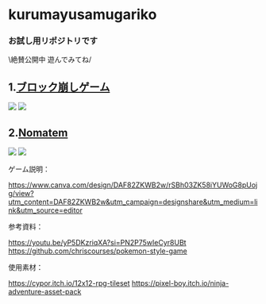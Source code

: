# kurumayusamugariko
### お試し用リポジトリです  
  
\絶賛公開中 遊んでみてね/




1.[ブロック崩しゲーム](https://kurumayusamugariko.github.io/otamesi/game)
---
<img src="https://img.shields.io/badge/-Javascript-black.svg?logo=javascript&style=popout-square"> <img src="https://img.shields.io/badge/-Node.js-black.svg?logo=node.js&style=popout-square">

2.[Nomatem](https://kurumayusamugariko.github.io/otamesi/game2)
---
<img src="https://img.shields.io/badge/-Javascript-black.svg?logo=javascript&style=popout-square"> <img src="https://img.shields.io/badge/-Node.js-black.svg?logo=node.js&style=popout-square">

ゲーム説明：

https://www.canva.com/design/DAF82ZKWB2w/rSBh03ZK58iYUWoG8pUojg/view?utm_content=DAF82ZKWB2w&utm_campaign=designshare&utm_medium=link&utm_source=editor

参考資料：

https://youtu.be/yP5DKzriqXA?si=PN2P75wIeCyr8UBt
https://github.com/chriscourses/pokemon-style-game

使用素材：

https://cypor.itch.io/12x12-rpg-tileset
https://pixel-boy.itch.io/ninja-adventure-asset-pack
